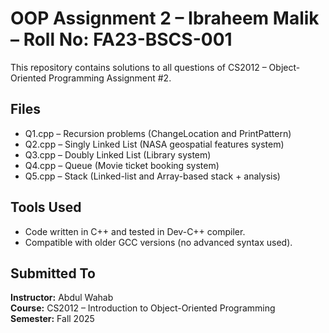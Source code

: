 # OOP Assignment 2 – Ibraheem Malik – Roll No: FA23-BSCS-001

This repository contains solutions to all questions of CS2012 – Object-Oriented Programming Assignment #2.

## Files
- Q1.cpp – Recursion problems (ChangeLocation and PrintPattern)
- Q2.cpp – Singly Linked List (NASA geospatial features system)
- Q3.cpp – Doubly Linked List (Library system)
- Q4.cpp – Queue (Movie ticket booking system)
- Q5.cpp – Stack (Linked-list and Array-based stack + analysis)

## Tools Used
- Code written in C++ and tested in Dev-C++ compiler.
- Compatible with older GCC versions (no advanced syntax used).

## Submitted To
**Instructor:** Abdul Wahab  
**Course:** CS2012 – Introduction to Object-Oriented Programming  
**Semester:** Fall 2025
